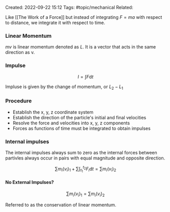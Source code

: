 Created: 2022-09-22 15:12
Tags: #topic/mechanical
Related: 

Like [[The Work of a Force]] but instead of integrating $F = m a$ with respect to distance, we integrate it with respect to time.

### Linear Momentum
$mv$ is linear momentum denoted as $L$. It is a vector that acts in the same direction as v.

### Impulse
$$I = \int F \mathrm d t$$

Impluse is given by the change of momentum, or $L_2 - L_1$

### Procedure
- Establish the x, y, z coordinate system
- Establish the direction of the particle's initial and final velocities
- Resolve the force and velocities into x, y, z components
- Forces as functions of time must be integrated to obtain impulses

### Internal impulses
The internal impulses always sum to zero as the internal forces between partivles always occur in pairs with equal magnitude and opposite direction.

$$\sum m_i(v_i)_1 + \sum \int_{t_1}^{t_2} F_i \mathrm d t = \sum m_i(v_i)_2$$

#### No External Impulses?
$$\sum m_i(v_i)_1  = \sum m_i(v_i)_2$$

Referred to as the conservation of linear momentum.
